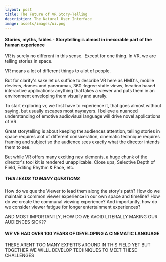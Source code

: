 ```yaml
---
layout: post
title: The Future of VR Story-Telling 
description: The Natural User Interface
image: assets/images/ui.png
---
```



#### Stories, myths, fables - Storytelling is almost in inexorable part of the human experience
VR is surely no different in this sense.. Except for one thing. In VR, we are telling stories in space.

VR means a lot of different things to a lot of people.

But for clarity's sake let us suffice to describe VR here as HMD's, mobile devices, domes and panoramas, 360 degree static views, location based interactive applications: anything that takes a viewer and puts them in an environment enveloping them visually and aurally.

To start exploring vr, we first have to experience it, that goes almost without saying, but usually escapes most naysayers.
I believe a nuanced understanding of emotive audiovisual language will drive novel applications of VR.

Great storytelling is about keeping the audiences attention, telling stories in space requires alot of different consideration, cinematic technique requires framing and subject so the audience sees exactly what the director intends them to see.

But while VR offers many exciting new elements, a huge chunk of the director's tool kit is rendered unapplicable. Close ups, Selective Depth of Field, Editing Rhythm & Pace, etc.

##### THIS LEADS TO MANY QUESTIONS
How do we que the Viewer to lead them along the story's path?
How do we maintain a common viewer experience in our own space and timeline?
How do we create the communal viewing experience?
And importantly, how do we consider viewer fatigue for longer entertainment experiences?

AND MOST IMPORTANTLY, HOW DO WE AVOID LITERALLY MAKING OUR AUDIENCES SICK??


#### WE'VE HAD OVER 100 YEARS OF DEVELOPING A CINEMATIC LANGUAGE
THERE ARENT TOO MANY EXPERTS AROUND IN THIS FIELD YET
BUT TOGETHER WE WILLL DEVELOP TECHNIQUES TO MEET THESE CHALLENGES